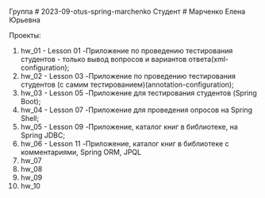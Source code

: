 Группа # 2023-09-otus-spring-marchenko
Студент # Марченко Елена Юрьевна

Проекты:
1. hw_01    - Lesson 01  -Приложение по проведению тестирования студентов - только вывод вопросов и вариантов ответа(xml-configuration);
2. hw_02    - Lesson 03  -Приложение по проведению тестирования студентов (с самим тестированием)(annotation-configuration);
3. hw_03    - Lesson 05  -Приложение для тестирования студентов (Spring Boot);
4. hw_04    - Lesson 07  -Приложение для проведения опросов на Spring Shell;
5. hw_05    - Lesson 09  -Приложение, каталог книг в библиотеке, на Spring JDBC;
6. hw_06    - Lesson 11  -Приложение, каталог книг в библиотеке с комментариями, Spring ORM, JPQL
7. hw_07
8. hw_08
9. hw_09
10. hw_10
